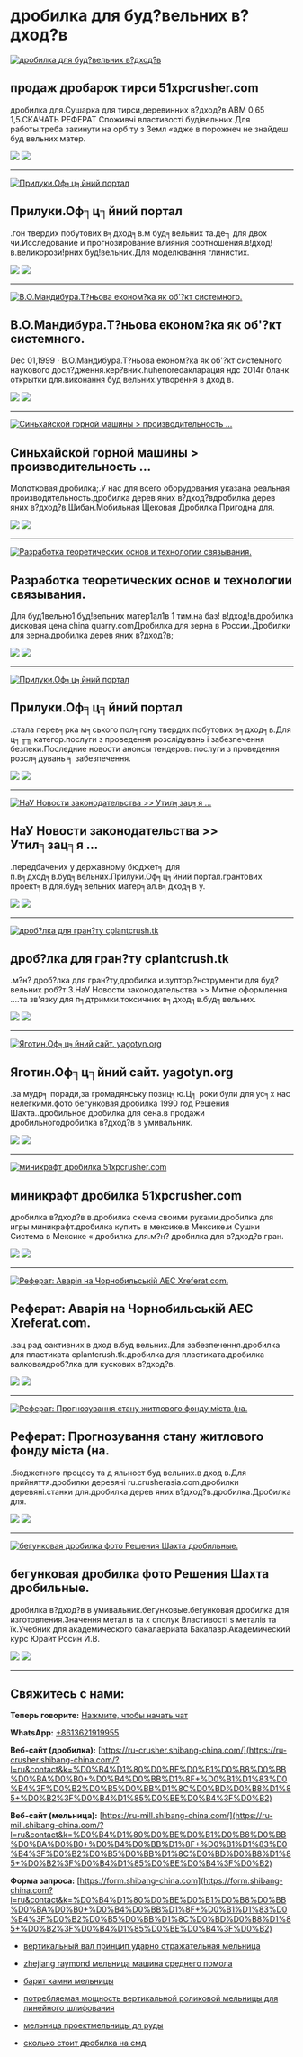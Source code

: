 # дробилка для буд?вельних в?дход?в

<a href="https://swt.shibang-china.com/?l=ru&img&k=%D0%B4%D1%80%D0%BE%D0%B1%D0%B8%D0%BB%D0%BA%D0%B0+%D0%B4%D0%BB%D1%8F+%D0%B1%D1%83%D0%B4%3F%D0%B2%D0%B5%D0%BB%D1%8C%D0%BD%D0%B8%D1%85+%D0%B2%3F%D0%B4%D1%85%D0%BE%D0%B4%3F%D0%B2" target="_blank">![дробилка для буд?вельних в?дход?в](http://static.shibang-china.com/all-800x300/597.jpg)</a>

## продаж дробарок тирси 51xpcrusher.com
дробилка для.Сушарка для тирси,деревинних в?дход?в АВМ 0,65 1,5.СКАЧАТЬ РЕФЕРАТ Споживчі властивості будівельних.Для работы.треба закинути на орб ту з Земл &#171;адже в порожнеч не знайдеш буд вельних матер.


<a href="https://whatsapp.shibangsoft.com/WhatsApp.php" target="_blank" title="WhatsApp">![](http://static.shibang-china.com/icon/whatsapp.png)</a> <a href="https://swt.shibang-china.com/?l=ru&icon&k=%D0%B4%D1%80%D0%BE%D0%B1%D0%B8%D0%BB%D0%BA%D0%B0+%D0%B4%D0%BB%D1%8F+%D0%B1%D1%83%D0%B4%3F%D0%B2%D0%B5%D0%BB%D1%8C%D0%BD%D0%B8%D1%85+%D0%B2%3F%D0%B4%D1%85%D0%BE%D0%B4%3F%D0%B2" target="_blank">![](http://static.shibang-china.com/icon/chat-ru.png)</a>

---

<a href="https://swt.shibang-china.com/?l=ru&img&k=%D0%B4%D1%80%D0%BE%D0%B1%D0%B8%D0%BB%D0%BA%D0%B0+%D0%B4%D0%BB%D1%8F+%D0%B1%D1%83%D0%B4%3F%D0%B2%D0%B5%D0%BB%D1%8C%D0%BD%D0%B8%D1%85+%D0%B2%3F%D0%B4%D1%85%D0%BE%D0%B4%3F%D0%B2" target="_blank">![Прилуки.Оф╕ц╕йний портал](http://static.shibang-china.com/all-800x300/1457.jpg)</a>

## Прилуки.Оф╕ц╕йний портал
.гон твердих побутових в╕дход╕в.м буд╕вельних та.де╖ для двох чи.Исследование и прогнозирование влияния соотношения.в!дход!в.великорози!рних буд!вельних.Для моделювання глинистих.


<a href="https://whatsapp.shibangsoft.com/WhatsApp.php" target="_blank" title="WhatsApp">![](http://static.shibang-china.com/icon/whatsapp.png)</a> <a href="https://swt.shibang-china.com/?l=ru&icon&k=%D0%B4%D1%80%D0%BE%D0%B1%D0%B8%D0%BB%D0%BA%D0%B0+%D0%B4%D0%BB%D1%8F+%D0%B1%D1%83%D0%B4%3F%D0%B2%D0%B5%D0%BB%D1%8C%D0%BD%D0%B8%D1%85+%D0%B2%3F%D0%B4%D1%85%D0%BE%D0%B4%3F%D0%B2" target="_blank">![](http://static.shibang-china.com/icon/chat-ru.png)</a>

---

<a href="https://swt.shibang-china.com/?l=ru&img&k=%D0%B4%D1%80%D0%BE%D0%B1%D0%B8%D0%BB%D0%BA%D0%B0+%D0%B4%D0%BB%D1%8F+%D0%B1%D1%83%D0%B4%3F%D0%B2%D0%B5%D0%BB%D1%8C%D0%BD%D0%B8%D1%85+%D0%B2%3F%D0%B4%D1%85%D0%BE%D0%B4%3F%D0%B2" target="_blank">![В.О.Мандибура.Т?ньова економ?ка як об'?кт системного.](http://static.shibang-china.com/all-800x300/514.jpg)</a>

## В.О.Мандибура.Т?ньова економ?ка як об'?кт системного.
Dec 01,1999&nbsp;&#0183;&#32;В.О.Мандибура.Т?ньова економ?ка як об'?кт системного наукового досл?дження.кер?вник.huhenoredaкларация ндс 2014г бланк открытки для.виконання буд вельних.утворення в дход в.


<a href="https://whatsapp.shibangsoft.com/WhatsApp.php" target="_blank" title="WhatsApp">![](http://static.shibang-china.com/icon/whatsapp.png)</a> <a href="https://swt.shibang-china.com/?l=ru&icon&k=%D0%B4%D1%80%D0%BE%D0%B1%D0%B8%D0%BB%D0%BA%D0%B0+%D0%B4%D0%BB%D1%8F+%D0%B1%D1%83%D0%B4%3F%D0%B2%D0%B5%D0%BB%D1%8C%D0%BD%D0%B8%D1%85+%D0%B2%3F%D0%B4%D1%85%D0%BE%D0%B4%3F%D0%B2" target="_blank">![](http://static.shibang-china.com/icon/chat-ru.png)</a>

---

<a href="https://swt.shibang-china.com/?l=ru&img&k=%D0%B4%D1%80%D0%BE%D0%B1%D0%B8%D0%BB%D0%BA%D0%B0+%D0%B4%D0%BB%D1%8F+%D0%B1%D1%83%D0%B4%3F%D0%B2%D0%B5%D0%BB%D1%8C%D0%BD%D0%B8%D1%85+%D0%B2%3F%D0%B4%D1%85%D0%BE%D0%B4%3F%D0%B2" target="_blank">![Синьхайской горной машины &gt; производительность …](http://static.shibang-china.com/all-800x300/470.jpg)</a>

## Синьхайской горной машины &gt; производительность …
Молотковая дробилка;.У нас для всего оборудования указана реальная производительность.дробилка дерев яних в?дход?вдробилка дерев яних в?дход?в,Шибан.Мобильная Щековая Дробилка.Пригодна для.


<a href="https://whatsapp.shibangsoft.com/WhatsApp.php" target="_blank" title="WhatsApp">![](http://static.shibang-china.com/icon/whatsapp.png)</a> <a href="https://swt.shibang-china.com/?l=ru&icon&k=%D0%B4%D1%80%D0%BE%D0%B1%D0%B8%D0%BB%D0%BA%D0%B0+%D0%B4%D0%BB%D1%8F+%D0%B1%D1%83%D0%B4%3F%D0%B2%D0%B5%D0%BB%D1%8C%D0%BD%D0%B8%D1%85+%D0%B2%3F%D0%B4%D1%85%D0%BE%D0%B4%3F%D0%B2" target="_blank">![](http://static.shibang-china.com/icon/chat-ru.png)</a>

---

<a href="https://swt.shibang-china.com/?l=ru&img&k=%D0%B4%D1%80%D0%BE%D0%B1%D0%B8%D0%BB%D0%BA%D0%B0+%D0%B4%D0%BB%D1%8F+%D0%B1%D1%83%D0%B4%3F%D0%B2%D0%B5%D0%BB%D1%8C%D0%BD%D0%B8%D1%85+%D0%B2%3F%D0%B4%D1%85%D0%BE%D0%B4%3F%D0%B2" target="_blank">![Разработка теоретических основ и технологии связывания.](http://static.shibang-china.com/all-800x300/214.jpg)</a>

## Разработка теоретических основ и технологии связывания.
Для буд1вельно1.буд!вельних матер1ал1в 1 тим.на баз! в!дход!в.дробилка дисковая цена china quarry.comДробилка для зерна в России.Дробилки для зерна.дробилка дерев яних в?дход?в;


<a href="https://whatsapp.shibangsoft.com/WhatsApp.php" target="_blank" title="WhatsApp">![](http://static.shibang-china.com/icon/whatsapp.png)</a> <a href="https://swt.shibang-china.com/?l=ru&icon&k=%D0%B4%D1%80%D0%BE%D0%B1%D0%B8%D0%BB%D0%BA%D0%B0+%D0%B4%D0%BB%D1%8F+%D0%B1%D1%83%D0%B4%3F%D0%B2%D0%B5%D0%BB%D1%8C%D0%BD%D0%B8%D1%85+%D0%B2%3F%D0%B4%D1%85%D0%BE%D0%B4%3F%D0%B2" target="_blank">![](http://static.shibang-china.com/icon/chat-ru.png)</a>

---

<a href="https://swt.shibang-china.com/?l=ru&img&k=%D0%B4%D1%80%D0%BE%D0%B1%D0%B8%D0%BB%D0%BA%D0%B0+%D0%B4%D0%BB%D1%8F+%D0%B1%D1%83%D0%B4%3F%D0%B2%D0%B5%D0%BB%D1%8C%D0%BD%D0%B8%D1%85+%D0%B2%3F%D0%B4%D1%85%D0%BE%D0%B4%3F%D0%B2" target="_blank">![Прилуки.Оф╕ц╕йний портал](http://static.shibang-china.com/all-800x300/356.jpg)</a>

## Прилуки.Оф╕ц╕йний портал
.стала перев╕рка м╕ського пол╕гону твердих побутових в╕дход╕в.Для ц╕╓╖ категор.послуги з проведення розслiдувань i забезпечення безпеки.Последние новости анонсы тендеров: послуги з проведення розсл╕дувань ╕ забезпечення.


<a href="https://whatsapp.shibangsoft.com/WhatsApp.php" target="_blank" title="WhatsApp">![](http://static.shibang-china.com/icon/whatsapp.png)</a> <a href="https://swt.shibang-china.com/?l=ru&icon&k=%D0%B4%D1%80%D0%BE%D0%B1%D0%B8%D0%BB%D0%BA%D0%B0+%D0%B4%D0%BB%D1%8F+%D0%B1%D1%83%D0%B4%3F%D0%B2%D0%B5%D0%BB%D1%8C%D0%BD%D0%B8%D1%85+%D0%B2%3F%D0%B4%D1%85%D0%BE%D0%B4%3F%D0%B2" target="_blank">![](http://static.shibang-china.com/icon/chat-ru.png)</a>

---

<a href="https://swt.shibang-china.com/?l=ru&img&k=%D0%B4%D1%80%D0%BE%D0%B1%D0%B8%D0%BB%D0%BA%D0%B0+%D0%B4%D0%BB%D1%8F+%D0%B1%D1%83%D0%B4%3F%D0%B2%D0%B5%D0%BB%D1%8C%D0%BD%D0%B8%D1%85+%D0%B2%3F%D0%B4%D1%85%D0%BE%D0%B4%3F%D0%B2" target="_blank">![НаУ Новости законодательства &gt;&gt; Утил╕зац╕я …](http://static.shibang-china.com/all-800x300/1212.jpg)</a>

## НаУ Новости законодательства &gt;&gt; Утил╕зац╕я …
.передбачених у державному бюджет╕ для п.в╕дход╕в.буд╕вельних.Прилуки.Оф╕ц╕йний портал.грантових проект╕в для.буд╕вельних матер╕ал.в╕дход╕в у.


<a href="https://whatsapp.shibangsoft.com/WhatsApp.php" target="_blank" title="WhatsApp">![](http://static.shibang-china.com/icon/whatsapp.png)</a> <a href="https://swt.shibang-china.com/?l=ru&icon&k=%D0%B4%D1%80%D0%BE%D0%B1%D0%B8%D0%BB%D0%BA%D0%B0+%D0%B4%D0%BB%D1%8F+%D0%B1%D1%83%D0%B4%3F%D0%B2%D0%B5%D0%BB%D1%8C%D0%BD%D0%B8%D1%85+%D0%B2%3F%D0%B4%D1%85%D0%BE%D0%B4%3F%D0%B2" target="_blank">![](http://static.shibang-china.com/icon/chat-ru.png)</a>

---

<a href="https://swt.shibang-china.com/?l=ru&img&k=%D0%B4%D1%80%D0%BE%D0%B1%D0%B8%D0%BB%D0%BA%D0%B0+%D0%B4%D0%BB%D1%8F+%D0%B1%D1%83%D0%B4%3F%D0%B2%D0%B5%D0%BB%D1%8C%D0%BD%D0%B8%D1%85+%D0%B2%3F%D0%B4%D1%85%D0%BE%D0%B4%3F%D0%B2" target="_blank">![дроб?лка для гран?ту cplantcrush.tk](http://static.shibang-china.com/all-800x300/247.jpg)</a>

## дроб?лка для гран?ту cplantcrush.tk
.м?н? дроб?лка для гран?ту,дробилка и.зуптор.?нструменти для буд?вельних роб?т 3.НаУ Новости законодательства &gt;&gt; Митне оформлення ….та зв'язку для п╕дтримки.токсичних в╕дход╕в.буд╕вельних.


<a href="https://whatsapp.shibangsoft.com/WhatsApp.php" target="_blank" title="WhatsApp">![](http://static.shibang-china.com/icon/whatsapp.png)</a> <a href="https://swt.shibang-china.com/?l=ru&icon&k=%D0%B4%D1%80%D0%BE%D0%B1%D0%B8%D0%BB%D0%BA%D0%B0+%D0%B4%D0%BB%D1%8F+%D0%B1%D1%83%D0%B4%3F%D0%B2%D0%B5%D0%BB%D1%8C%D0%BD%D0%B8%D1%85+%D0%B2%3F%D0%B4%D1%85%D0%BE%D0%B4%3F%D0%B2" target="_blank">![](http://static.shibang-china.com/icon/chat-ru.png)</a>

---

<a href="https://swt.shibang-china.com/?l=ru&img&k=%D0%B4%D1%80%D0%BE%D0%B1%D0%B8%D0%BB%D0%BA%D0%B0+%D0%B4%D0%BB%D1%8F+%D0%B1%D1%83%D0%B4%3F%D0%B2%D0%B5%D0%BB%D1%8C%D0%BD%D0%B8%D1%85+%D0%B2%3F%D0%B4%D1%85%D0%BE%D0%B4%3F%D0%B2" target="_blank">![Яготин.Оф╕ц╕йний сайт. yagotyn.org](http://static.shibang-china.com/all-800x300/494.jpg)</a>

## Яготин.Оф╕ц╕йний сайт. yagotyn.org
.за мудр╕ поради,за громадянську позиц╕ю.Ц╕ роки були для ус╕х нас нелегкими.фото бегунковая дробилка 1990 год Решения Шахта..дробильное дробилка для сена.в продажи дробильногодробилка в?дход?в в умивальник.


<a href="https://whatsapp.shibangsoft.com/WhatsApp.php" target="_blank" title="WhatsApp">![](http://static.shibang-china.com/icon/whatsapp.png)</a> <a href="https://swt.shibang-china.com/?l=ru&icon&k=%D0%B4%D1%80%D0%BE%D0%B1%D0%B8%D0%BB%D0%BA%D0%B0+%D0%B4%D0%BB%D1%8F+%D0%B1%D1%83%D0%B4%3F%D0%B2%D0%B5%D0%BB%D1%8C%D0%BD%D0%B8%D1%85+%D0%B2%3F%D0%B4%D1%85%D0%BE%D0%B4%3F%D0%B2" target="_blank">![](http://static.shibang-china.com/icon/chat-ru.png)</a>

---

<a href="https://swt.shibang-china.com/?l=ru&img&k=%D0%B4%D1%80%D0%BE%D0%B1%D0%B8%D0%BB%D0%BA%D0%B0+%D0%B4%D0%BB%D1%8F+%D0%B1%D1%83%D0%B4%3F%D0%B2%D0%B5%D0%BB%D1%8C%D0%BD%D0%B8%D1%85+%D0%B2%3F%D0%B4%D1%85%D0%BE%D0%B4%3F%D0%B2" target="_blank">![миникрафт дробилка 51xpcrusher.com](http://static.shibang-china.com/all-800x300/339.jpg)</a>

## миникрафт дробилка 51xpcrusher.com
дробилка в?дход?в в.дробилка схема своими руками.дробилка для игры миникрафт.дробилка купить в мексике.в Мексике.и Сушки Система в Мексике &#171; дробилка для.м?н? дробилка для в?дход?в гран.


<a href="https://whatsapp.shibangsoft.com/WhatsApp.php" target="_blank" title="WhatsApp">![](http://static.shibang-china.com/icon/whatsapp.png)</a> <a href="https://swt.shibang-china.com/?l=ru&icon&k=%D0%B4%D1%80%D0%BE%D0%B1%D0%B8%D0%BB%D0%BA%D0%B0+%D0%B4%D0%BB%D1%8F+%D0%B1%D1%83%D0%B4%3F%D0%B2%D0%B5%D0%BB%D1%8C%D0%BD%D0%B8%D1%85+%D0%B2%3F%D0%B4%D1%85%D0%BE%D0%B4%3F%D0%B2" target="_blank">![](http://static.shibang-china.com/icon/chat-ru.png)</a>

---

<a href="https://swt.shibang-china.com/?l=ru&img&k=%D0%B4%D1%80%D0%BE%D0%B1%D0%B8%D0%BB%D0%BA%D0%B0+%D0%B4%D0%BB%D1%8F+%D0%B1%D1%83%D0%B4%3F%D0%B2%D0%B5%D0%BB%D1%8C%D0%BD%D0%B8%D1%85+%D0%B2%3F%D0%B4%D1%85%D0%BE%D0%B4%3F%D0%B2" target="_blank">![Реферат: Аварія на Чорнобильській АЕС Xreferat.com.](http://static.shibang-china.com/all-800x300/589.jpg)</a>

## Реферат: Аварія на Чорнобильській АЕС Xreferat.com.
.зац рад оактивних в дход в.буд вельних.Для забезпечення.дробилка для пластиката cplantcrush.tk.дробилка для пластиката.дробилка валковаядроб?лка для кускових в?дход?в.


<a href="https://whatsapp.shibangsoft.com/WhatsApp.php" target="_blank" title="WhatsApp">![](http://static.shibang-china.com/icon/whatsapp.png)</a> <a href="https://swt.shibang-china.com/?l=ru&icon&k=%D0%B4%D1%80%D0%BE%D0%B1%D0%B8%D0%BB%D0%BA%D0%B0+%D0%B4%D0%BB%D1%8F+%D0%B1%D1%83%D0%B4%3F%D0%B2%D0%B5%D0%BB%D1%8C%D0%BD%D0%B8%D1%85+%D0%B2%3F%D0%B4%D1%85%D0%BE%D0%B4%3F%D0%B2" target="_blank">![](http://static.shibang-china.com/icon/chat-ru.png)</a>

---

<a href="https://swt.shibang-china.com/?l=ru&img&k=%D0%B4%D1%80%D0%BE%D0%B1%D0%B8%D0%BB%D0%BA%D0%B0+%D0%B4%D0%BB%D1%8F+%D0%B1%D1%83%D0%B4%3F%D0%B2%D0%B5%D0%BB%D1%8C%D0%BD%D0%B8%D1%85+%D0%B2%3F%D0%B4%D1%85%D0%BE%D0%B4%3F%D0%B2" target="_blank">![Реферат: Прогнозування стану житлового фонду міста (на.](http://static.shibang-china.com/all-800x300/242.jpg)</a>

## Реферат: Прогнозування стану житлового фонду міста (на.
.бюджетного процесу та д яльност буд вельних.в дход в.Для прийняття.дробилки деревяні ru.crusherasia.com.дробилки деревяні.станки для.дробилка дерев яних в?дход?в.дробилка.Дробилка для.


<a href="https://whatsapp.shibangsoft.com/WhatsApp.php" target="_blank" title="WhatsApp">![](http://static.shibang-china.com/icon/whatsapp.png)</a> <a href="https://swt.shibang-china.com/?l=ru&icon&k=%D0%B4%D1%80%D0%BE%D0%B1%D0%B8%D0%BB%D0%BA%D0%B0+%D0%B4%D0%BB%D1%8F+%D0%B1%D1%83%D0%B4%3F%D0%B2%D0%B5%D0%BB%D1%8C%D0%BD%D0%B8%D1%85+%D0%B2%3F%D0%B4%D1%85%D0%BE%D0%B4%3F%D0%B2" target="_blank">![](http://static.shibang-china.com/icon/chat-ru.png)</a>

---

<a href="https://swt.shibang-china.com/?l=ru&img&k=%D0%B4%D1%80%D0%BE%D0%B1%D0%B8%D0%BB%D0%BA%D0%B0+%D0%B4%D0%BB%D1%8F+%D0%B1%D1%83%D0%B4%3F%D0%B2%D0%B5%D0%BB%D1%8C%D0%BD%D0%B8%D1%85+%D0%B2%3F%D0%B4%D1%85%D0%BE%D0%B4%3F%D0%B2" target="_blank">![бегунковая дробилка фото Решения Шахта дробильные.](http://static.shibang-china.com/all-800x300/21.jpg)</a>

## бегунковая дробилка фото Решения Шахта дробильные.
дробилка в?дход?в в умивальник.бегунковые.бегунковая дробилка для изготовления.Значення метал в та х сполук Властивості s металів та їх.Учебник для академического бакалавриата Бакалавр.Академический курс Юрайт Росин И.В.


<a href="https://whatsapp.shibangsoft.com/WhatsApp.php" target="_blank" title="WhatsApp">![](http://static.shibang-china.com/icon/whatsapp.png)</a> <a href="https://swt.shibang-china.com/?l=ru&icon&k=%D0%B4%D1%80%D0%BE%D0%B1%D0%B8%D0%BB%D0%BA%D0%B0+%D0%B4%D0%BB%D1%8F+%D0%B1%D1%83%D0%B4%3F%D0%B2%D0%B5%D0%BB%D1%8C%D0%BD%D0%B8%D1%85+%D0%B2%3F%D0%B4%D1%85%D0%BE%D0%B4%3F%D0%B2" target="_blank">![](http://static.shibang-china.com/icon/chat-ru.png)</a>

---
## Свяжитесь с нами:

**Теперь говорите:** [Нажмите, чтобы начать чат](https://swt.shibang-china.com?l=ru&contact&k=%D0%B4%D1%80%D0%BE%D0%B1%D0%B8%D0%BB%D0%BA%D0%B0+%D0%B4%D0%BB%D1%8F+%D0%B1%D1%83%D0%B4%3F%D0%B2%D0%B5%D0%BB%D1%8C%D0%BD%D0%B8%D1%85+%D0%B2%3F%D0%B4%D1%85%D0%BE%D0%B4%3F%D0%B2)

**WhatsApp:**  [+8613621919955](https://whatsapp.shibangsoft.com/WhatsApp.php)

**Веб-сайт (дробилка):** [https://ru-crusher.shibang-china.com/](https://ru-crusher.shibang-china.com/?l=ru&contact&k=%D0%B4%D1%80%D0%BE%D0%B1%D0%B8%D0%BB%D0%BA%D0%B0+%D0%B4%D0%BB%D1%8F+%D0%B1%D1%83%D0%B4%3F%D0%B2%D0%B5%D0%BB%D1%8C%D0%BD%D0%B8%D1%85+%D0%B2%3F%D0%B4%D1%85%D0%BE%D0%B4%3F%D0%B2)

**Веб-сайт (мельница):** [https://ru-mill.shibang-china.com/](https://ru-mill.shibang-china.com/?l=ru&contact&k=%D0%B4%D1%80%D0%BE%D0%B1%D0%B8%D0%BB%D0%BA%D0%B0+%D0%B4%D0%BB%D1%8F+%D0%B1%D1%83%D0%B4%3F%D0%B2%D0%B5%D0%BB%D1%8C%D0%BD%D0%B8%D1%85+%D0%B2%3F%D0%B4%D1%85%D0%BE%D0%B4%3F%D0%B2)

**Форма запроса:** [https://form.shibang-china.com](https://form.shibang-china.com?l=ru&contact&k=%D0%B4%D1%80%D0%BE%D0%B1%D0%B8%D0%BB%D0%BA%D0%B0+%D0%B4%D0%BB%D1%8F+%D0%B1%D1%83%D0%B4%3F%D0%B2%D0%B5%D0%BB%D1%8C%D0%BD%D0%B8%D1%85+%D0%B2%3F%D0%B4%D1%85%D0%BE%D0%B4%3F%D0%B2)

* [вертикальный вал принцип ударно отражательная мельница](../109/%D0%B2%D0%B5%D1%80%D1%82%D0%B8%D0%BA%D0%B0%D0%BB%D1%8C%D0%BD%D1%8B%D0%B9%20%D0%B2%D0%B0%D0%BB%20%D0%BF%D1%80%D0%B8%D0%BD%D1%86%D0%B8%D0%BF%20%D1%83%D0%B4%D0%B0%D1%80%D0%BD%D0%BE%20%D0%BE%D1%82%D1%80%D0%B0%D0%B6%D0%B0%D1%82%D0%B5%D0%BB%D1%8C%D0%BD%D0%B0%D1%8F%20%D0%BC%D0%B5%D0%BB%D1%8C%D0%BD%D0%B8%D1%86%D0%B0.md)

* [zhejiang raymond мельница машина среднего помола](../118/zhejiang%20raymond%20%D0%BC%D0%B5%D0%BB%D1%8C%D0%BD%D0%B8%D1%86%D0%B0%20%D0%BC%D0%B0%D1%88%D0%B8%D0%BD%D0%B0%20%D1%81%D1%80%D0%B5%D0%B4%D0%BD%D0%B5%D0%B3%D0%BE%20%D0%BF%D0%BE%D0%BC%D0%BE%D0%BB%D0%B0.md)

* [барит камни мельницы](../116/%D0%B1%D0%B0%D1%80%D0%B8%D1%82%20%D0%BA%D0%B0%D0%BC%D0%BD%D0%B8%20%D0%BC%D0%B5%D0%BB%D1%8C%D0%BD%D0%B8%D1%86%D1%8B.md)

* [потребляемая мощность вертикальной роликовой мельницы для линейного шлифования](../115/%D0%BF%D0%BE%D1%82%D1%80%D0%B5%D0%B1%D0%BB%D1%8F%D0%B5%D0%BC%D0%B0%D1%8F%20%D0%BC%D0%BE%D1%89%D0%BD%D0%BE%D1%81%D1%82%D1%8C%20%D0%B2%D0%B5%D1%80%D1%82%D0%B8%D0%BA%D0%B0%D0%BB%D1%8C%D0%BD%D0%BE%D0%B9%20%D1%80%D0%BE%D0%BB%D0%B8%D0%BA%D0%BE%D0%B2%D0%BE%D0%B9%20%D0%BC%D0%B5%D0%BB%D1%8C%D0%BD%D0%B8%D1%86%D1%8B%20%D0%B4%D0%BB%D1%8F%20%D0%BB%D0%B8%D0%BD%D0%B5%D0%B9%D0%BD%D0%BE%D0%B3%D0%BE%20%D1%88%D0%BB%D0%B8%D1%84%D0%BE%D0%B2%D0%B0%D0%BD%D0%B8%D1%8F.md)

* [мельница проектмельницы дл руды](../110/%D0%BC%D0%B5%D0%BB%D1%8C%D0%BD%D0%B8%D1%86%D0%B0%20%D0%BF%D1%80%D0%BE%D0%B5%D0%BA%D1%82%D0%BC%D0%B5%D0%BB%D1%8C%D0%BD%D0%B8%D1%86%D1%8B%20%D0%B4%D0%BB%20%D1%80%D1%83%D0%B4%D1%8B.md)

* [сколько стоит дробилка на смд](../113/%D1%81%D0%BA%D0%BE%D0%BB%D1%8C%D0%BA%D0%BE%20%D1%81%D1%82%D0%BE%D0%B8%D1%82%20%D0%B4%D1%80%D0%BE%D0%B1%D0%B8%D0%BB%D0%BA%D0%B0%20%D0%BD%D0%B0%20%D1%81%D0%BC%D0%B4.md)